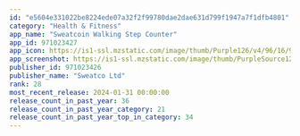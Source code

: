 ```yaml
---
id: "e5604e331022be8224ede07a32f2f99780dae2dae631d799f1947a7f1dfb4801"
category: "Health & Fitness"
app_name: "Sweatcoin Walking Step Counter"
app_id: 971023427
app_icon: https://is1-ssl.mzstatic.com/image/thumb/Purple126/v4/96/16/95/9616959a-c0c9-b897-ff68-2e2c86a8b9a6/AppIcon-1x_U007emarketing-0-5-0-85-220.png/1024x1024bb.png
app_screenshot: https://is1-ssl.mzstatic.com/image/thumb/PurpleSource126/v4/a9/ed/8a/a9ed8a50-2dfe-4adf-bcc8-d634abf05d80/7d116fa0-6d03-472e-97d2-0b82ab04f997_iOS_6.5_EN_Screen_1.jpg/1242x2688bb.png
publisher_id: 971023426
publisher_name: "Sweatco Ltd"
rank: 28
most_recent_release: 2024-01-31 00:00:00
release_count_in_past_year: 36
release_count_in_past_year_category: 21
release_count_in_past_year_top_in_category: 34
---
```

